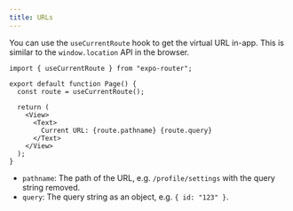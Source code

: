 ```yaml
---
title: URLs
---
```


You can use the `useCurrentRoute` hook to get the virtual URL in-app. This is similar to the `window.location` API in the browser.

```tsx
import { useCurrentRoute } from "expo-router";

export default function Page() {
  const route = useCurrentRoute();

  return (
    <View>
      <Text>
        Current URL: {route.pathname} {route.query}
      </Text>
    </View>
  );
}
```

- `pathname`: The path of the URL, e.g. `/profile/settings` with the query string removed.
- `query`: The query string as an object, e.g. `{ id: "123" }`.

